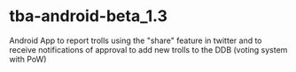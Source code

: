 # tba-android-beta_1.3
Android App to report trolls using the "share" feature in twitter and to receive notifications of approval to add new trolls to the DDB (voting system with PoW)
